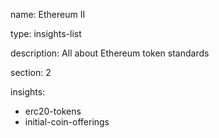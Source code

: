 name: Ethereum II

type: insights-list

description: All about Ethereum token standards

section: 2

insights:
 - erc20-tokens
 - initial-coin-offerings

